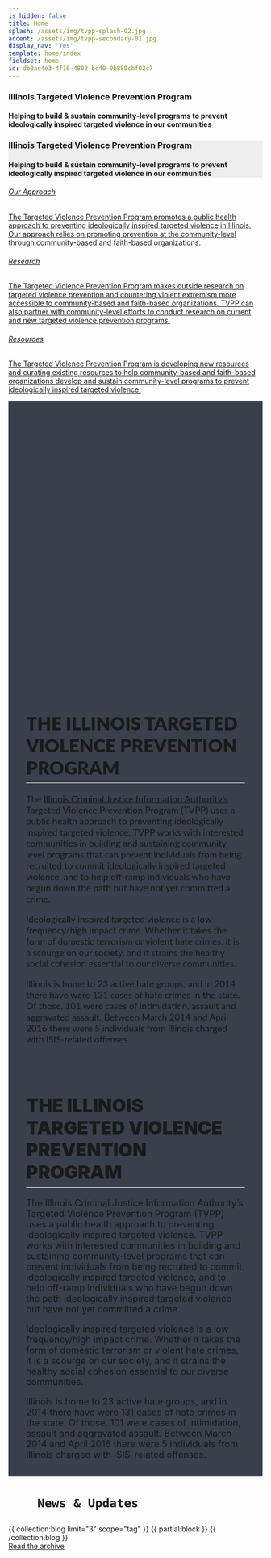 ```yaml
---
is_hidden: false
title: Home
splash: /assets/img/tvpp-splash-02.jpg
accent: /assets/img/tvpp-secondary-01.jpg
display_nav: 'Yes'
template: home/index
fieldset: home
id: db0ae4e3-4f10-4802-bc40-0b880cbf02c7
---
```

<!-- Splash image -->
<div class="homeHero hidden-sm hidden-xs" style="background-image: url({{splash}});">
  <div class="homeHeader">
    <h3> Illinois Targeted Violence Prevention Program</h3>
    <h4> Helping to build & sustain community-level programs to prevent ideologically inspired targeted violence in our communities</h4>
  </div>
</div>


<div style="background: #eee" class="homeHero mobile hidden-md hidden-lg">
  <div class="text-center">
    <h3> Illinois Targeted Violence Prevention Program</h3>
    <h4 class="orange"> Helping to build & sustain community-level programs to prevent ideologically inspired targeted violence in our communities</h4>
  </div>
</div> 


<!-- hoverBoxes -->
<div class="container-fluid fullscreen hidden-xs hidden-sm">

<div class="row is-flex">

  <div class="col-sm-12 col-md-4 col-lg-4 hoverBox">
        <a href="/our-approach">
          <div class="service-inner">
            <h6 class="entry-title">Our Approach</h6>
            <p class="p-description">The Targeted Violence Prevention Program promotes a public health approach to preventing ideologically inspired
              targeted violence in Illinois. Our approach relies on promoting prevention at the community-level through community-based
              and faith-based organizations. </p>
          </div>
        </a>
      </div>
      <div class="col-sm-12 col-md-4 col-lg-4 hoverBox">
        <a href="/research">
          <div class="service-inner">

  <h6 class="entry-title">Research</h6>
            <p class="p-description">The Targeted Violence Prevention Program makes outside research on targeted violence prevention and countering
              violent extremism more accessible to community-based and faith-based organizations. TVPP can also partner with
              community-level efforts to conduct research on current and new targeted violence prevention programs.</p>
          </div>
        </a>
      </div>
      <div class="col-sm-12 col-md-4 col-lg-4 hoverBox">
        <a href="/resources">
          <div class="service-inner">

   <h6 class="entry-title">Resources</h6>
            <p class="p-description">The Targeted Violence Prevention Program is developing new resources and curating existing resources to help
              community-based and faith-based organizations develop and sustain community-level programs to prevent ideologically
              inspired targeted violence.</p>
          </div>
        </a>
      </div>
    
  
</div>
</div> 



<div class="container-fluid fullwidth hidden-xs hiddenn-sm home-welcome" style="background: #39404c;">

  <div class="row">
    <div class="col-md-5 fullwidth " style="background: url({{accent}}) no-repeat center center !important; background-size: cover  !important; height: 550px;">
      
  </div>
    <div class="col-sm-12 col-xs-12 col-md-7 fullwidth" style="margin: 0; padding: 0; padding: 15px 35px; font-size: 18px; font-family: 'Lato', sans-serif">
      <h1 class="h3" style="text-transform: uppercase; font-weight: 900; border-bottom: 1px solid #fff; padding-bottom: 8px; margin-bottom: 20px; ">The Illinois Targeted Violence Prevention Program</h1>
            <p >The <a href="http://www.icjia.state.il.us">Illinois Criminal Justice Information Authority’s</a> Targeted Violence Prevention Program (TVPP) uses a public health approach to preventing ideologically inspired targeted violence.  TVPP works with interested communities in building and sustaining community-level programs that can prevent individuals from being recruited to commit ideologically inspired targeted violence, and to help off-ramp individuals who have begun down the path but have not yet committed a crime.</p>

<p>
Ideologically inspired targeted violence is a low frequency/high impact crime.  Whether it takes the form of domestic terrorism or violent hate crimes, it is a scourge on our society, and it strains the healthy social cohesion essential to our diverse communities.</p>

<p>Illinois is home to 23 active hate groups, and in 2014 there have were 131 cases of hate crimes in the state.  Of those, 101 were cases of intimidation, assault and aggravated assault. Between March 2014 and April 2016 there were 5 individuals from Illinois charged with ISIS-related offenses.</p>

  </div>
  </div>

  

</div>

<div class="container-fluid fullwidth home-welcome hidden-md hidden-lg" style="background: #39404c">
<div class="col-sm-12" style="margin: 0; padding: 0; padding: 15px 35px; font-size: 18px;">
      <h1 class="h3" style="text-transform: uppercase; font-weight: 900; border-bottom: 1px solid #fff; padding-bottom: 8px; margin-bottom: 20px">The Illinois Targeted Violence Prevention Program</h1>
            <p >The Illinois Criminal Justice Information Authority’s Targeted Violence Prevention Program (TVPP) uses a public health approach to preventing ideologically inspired targeted violence.  TVPP works with interested communities in building and sustaining community-level programs that can prevent individuals from being recruited to commit ideologically inspired targeted violence, and to help off-ramp individuals who have begun down the path ideologically inspired targeted violence but have not yet committed a crime.</p>

<p>
Ideologically inspired targeted violence is a low frequency/high impact crime.  Whether it takes the form of domestic terrorism or violent hate crimes, it is a scourge on our society, and it strains the healthy social cohesion essential to our diverse communities.</p>

<p>Illinois is home to 23 active hate groups, and in 2014 there have were 131 cases of hate crimes in the state.  Of those, 101 were cases of intimidation, assault and aggravated assault. Between March 2014 and April 2016 there were 5 individuals from Illinois charged with ISIS-related offenses.</p>

  </div>
</div>

<div id="blog-posts">
  <div class="container">
    <div class="row">
      <div class="col-sm-12">


<h1 class="centered">
        
        News & Updates
  </h1>
  <article class="list">
          {{ collection:blog limit="3" scope="tag" }} {{ partial:block }} {{ /collection:blog }}
   </article>

  <div class="read-more">
          <a href="/blog">Read the archive</a>
  </div>
      </div>


  </div>
  </div>
</div>


